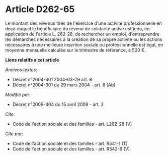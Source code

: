 # Article D262-65

Le montant des revenus tirés de l'exercice d'une activité professionnelle en deçà duquel le bénéficiaire du revenu de
solidarité active est tenu, en application de l'article L. 262-28, de rechercher un emploi, d'entreprendre les démarches
nécessaires à la création de sa propre activité ou les actions nécessaires à une meilleure insertion sociale ou
professionnelle est égal, en moyenne mensuelle calculée sur le trimestre de référence, à 500 €.

**Liens relatifs à cet article**

_Anciens textes_:

  - Décret n°2004-301 2004-03-29 art. 8
  - Décret n°2004-301 du 29 mars 2004 - art. 8 (Ab)

_Modifié par_:

  - Décret n°2009-404 du 15 avril 2009 - art. 2

_Cite_:

  - Code de l'action sociale et des familles - art. L262-28 (V)

_Cité par_:

  - Code de l'action sociale et des familles - art. R541-1 (T)
  - Code de l'action sociale et des familles - art. R542-6 (V)
